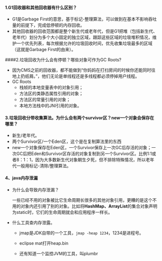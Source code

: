#### 1.G1回收器和其他回收器有什么区别？

- G1是Garbage First的意思，基于标记-整理算法，可以做到在基本不影响吞吐量的前提下，完成低停顿的内存回收。
- 其他回收器的回收范围都是整个新生代或老年代，但是G1把堆（包括新生代、老年代）划分为多个大小固定的独立区域，跟踪这些区域的垃圾堆积情况，维护一个优先列表，每次根据允许的垃圾回收时间，优先收集垃圾最多的区域（这就是Garbage First的由来）。

####2.垃圾回收为什么会有停顿？哪些对象可作为GC Roots?

- 因为CMS之前的回收器，都不能做到“你妈妈在打扫房间的时候你还能同时往地上扔纸屑。”，他们无论是单线程还是多线程都必须停掉用户线程。
- GC Roots
  - 栈帧的本地变量表中的对象引用；
  - 方法区的类静态属性引用的对象；
  - 方法区的常量引用的对象；
  - 本地方法栈中的JNI引用的对象。

#### 3.垃圾回收分带收集算法。为什么会有两个survivor区？new一个对象会保存在哪里？

- 新生/老年代。
- 两个Survivor区/一个Eden区，这个是在复制算法里的东西
- new一个对象保存在Eden区，一个Survivor保存上一次GC后存活的对象；一次GC后把Eden和Survivor区存活的对象复制到另一个Survivor区。比例1:1或者8：1：1，因为大多数新生代对象朝生夕死，但不排除特殊情况，所以老年代一般用标记-清除/整理算法。

#### 4、java内存泄漏

- 为什么会导致内存泄漏？

  一些已经不用的对象被比它生命周期长很多的其他对象引用，更糟的是这个不用的对象内还引用了别的对象。比如将**HashMap、ArrayList**的集合对象声明为static时，它们的生命周期就会和应用程序一样长。

- 什么工具查内存泄露。

  - jmap是JDK自带的一个工具，`jmap -heap 1234`，1234是进程号。


  - eclipse mat打开heap.bin
  - 还有知道一个监控JVM的工具，叫plumbr